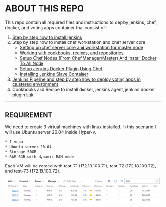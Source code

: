 # ABOUT THIS REPO

This repo contain all required files and instructions to deploy jenkins, chef, docker, and voting apps container that consist of :
1. [Step by step how to install jenkins](./installing-jenkins.md)
2. Step by step how to install chef workstation and chef server core
    * [Setting up chef server core and workstation for master node](./installing-chef.md#setting-up-chef-server-core-and-workstation-for-master-node)
    * [Working with cookbooks, recipes, and repositories](./installing-chef.md#working-with-cookbooks-and-repositories)
    * [Setup Chef Nodes (From Chef Manager/Master) And Install Docker To All Node](./installing-chef.md#setup-chef-nodes-from-chef-managermaster-and-install-docker-to-all-node)
    * [Setup Jenkins Docker Plugin Using Chef](./installing-chef.md#setup-jenkins-docker-plugin-using-chef)
    * [Installing Jenkins Slave Container](./installing-chef.md#installing-jenkins-agent-container-using-chef-recipes)
3. [Jenkins Pipeline and step by step how to deploy voting apps in clustered environment](./pipeline-instruction.md)
4. Cookbooks and Recipe to install docker, jenkins agent, jenkins docker plugin [link](./cookbooks/)

---

## REQUIREMENT

We need to create 3 virtual machines with linux installed. In this scenario I will use Ubuntu server 20.04 inside Hyper-v.

    * 1 vcpu
    * Ubuntu server 20.04
    * Storage 50GB
    * RAM 6GB with dynamic RAM mode

Each VM will be named with test-71 (172.18.100.71), test-72 (172.18.100.72), and test-73 (172.18.100.72).

![Hyper-V VM](./images/virtual-machine.png "3 Virtual Machines using Hyper-V")


